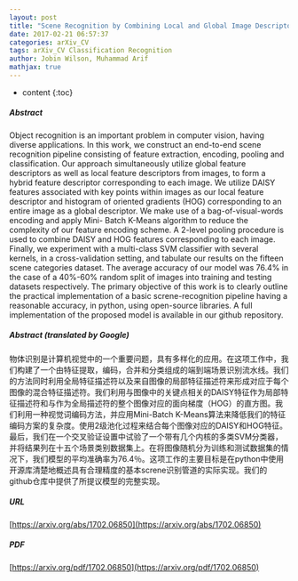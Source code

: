 ```yaml
---
layout: post
title: "Scene Recognition by Combining Local and Global Image Descriptors"
date: 2017-02-21 06:57:37
categories: arXiv_CV
tags: arXiv_CV Classification Recognition
author: Jobin Wilson, Muhammad Arif
mathjax: true
---
```


* content
{:toc}

##### Abstract
Object recognition is an important problem in computer vision, having diverse applications. In this work, we construct an end-to-end scene recognition pipeline consisting of feature extraction, encoding, pooling and classification. Our approach simultaneously utilize global feature descriptors as well as local feature descriptors from images, to form a hybrid feature descriptor corresponding to each image. We utilize DAISY features associated with key points within images as our local feature descriptor and histogram of oriented gradients (HOG) corresponding to an entire image as a global descriptor. We make use of a bag-of-visual-words encoding and apply Mini- Batch K-Means algorithm to reduce the complexity of our feature encoding scheme. A 2-level pooling procedure is used to combine DAISY and HOG features corresponding to each image. Finally, we experiment with a multi-class SVM classifier with several kernels, in a cross-validation setting, and tabulate our results on the fifteen scene categories dataset. The average accuracy of our model was 76.4% in the case of a 40%-60% random split of images into training and testing datasets respectively. The primary objective of this work is to clearly outline the practical implementation of a basic screne-recognition pipeline having a reasonable accuracy, in python, using open-source libraries. A full implementation of the proposed model is available in our github repository.

##### Abstract (translated by Google)
物体识别是计算机视觉中的一个重要问题，具有多样化的应用。在这项工作中，我们构建了一个由特征提取，编码，合并和分类组成的端到端场景识别流水线。我们的方法同时利用全局特征描述符以及来自图像的局部特征描述符来形成对应于每个图像的混合特征描述符。我们利用与图像中的关键点相关的DAISY特征作为局部特征描述符和与作为全局描述符的整个图像对应的面向梯度（HOG）的直方图。我们利用一种视觉词编码方法，并应用Mini-Batch K-Means算法来降低我们的特征编码方案的复杂度。使用2级池化过程来结合每个图像对应的DAISY和HOG特征。最后，我们在一个交叉验证设置中试验了一个带有几个内核的多类SVM分类器，并将结果列在十五个场景类别数据集上。在将图像随机分为训练和测试数据集的情况下，我们模型的平均准确率为76.4％。这项工作的主要目标是在python中使用开源库清楚地概述具有合理精度的基本screne识别管道的实际实现。我们的github仓库中提供了所提议模型的完整实现。

##### URL
[https://arxiv.org/abs/1702.06850](https://arxiv.org/abs/1702.06850)

##### PDF
[https://arxiv.org/pdf/1702.06850](https://arxiv.org/pdf/1702.06850)

